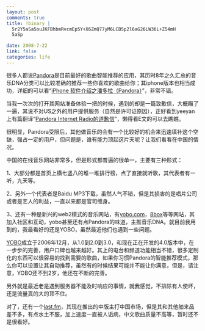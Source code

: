 ```yaml
--- 
layout: post
comments: true
title: !binary |
  5r2Y5aSa5ouJKFBhbmRvcmEp5Y+X6ZmQ77yM6LCB5p2l6aG26LW36L+Z54mH
  5aSp

date: 2008-7-22
link: false
categories: life
---
```

很多人都说<a href="http://www.pandora.com">Pandora</a>是目前最好的歌曲智能推荐的应用，其历时8年之久汇总的音乐DNA分类可以比较准确的推荐一些你喜欢的歌曲给你；其iphone版本也相当成功，详细的可以看“<a href="http://apple4.us/2008/07/iphone-pandora-1.html">iPhone 软件介绍之潘多拉（Pandora）</a>”，非常不错。

当我一次次的打开其网站准备体验一把的时候，遇到的却是一篇致歉信，大概瞄了一遍，其说不对US之外的用户提供服务（自然是许可证原因），正好看到yeeyan上有篇翻译“<a href="http://www.yeeyan.com/articles/view/20237/5060">Pandora Internet Radio的道歉信</a>”，懒得看E文的可以去瞧瞧。

很明显，Pandora受限后，其他做音乐的会有一个比较好的机会来迅速填补这个空缺，强占一定的用户，但问题是，谁有能力顶起这片天呢？让我们看看在中国的情况。

中国的在线音乐网站非常多，但是形式都普遍的很单一，主要有三种形式：

1、大部分都是首页上横七竖八的堆一堆排行榜，点了直接就听歌，其代表者有一听，九天等。

2、另外一个代表者是Baidu MP3下载，虽然人气不错，但是其损害的是唱片公司或者是艺人的利益，一直以来都是官司缠身。

3、还有一种是新兴的web2模式的音乐网站，有<a href="http://yobo.com">yobo.com</a>，<a href="http://8box.cn">8box</a>等等网站，其加入社区和互动，yobo甚至还有点Pandora的味道，主推音乐DNA。就目前我用到的，我最看好的还是YOBO，虽然最近他们也遇到一些问题。

<a href="http://yobo.com">YOBO</a>成立于2006年12月，从1.0到2.0到3.0，和现在正在开发的4.0版本中，在一步步的完善，用户口碑也越来越好。其上的电台和频道功能相当不错，很多定制化的东西可以很容易的找到需要的歌曲，如果你习惯Pandora的智能推荐模式，那么你可以设置让其自动推荐，虽然有的时候结果可能并不能让你满意，但是，请注意，YOBO还不到2岁，他还在不断的完善。

另外就是最近老是遇到服务器不能及时响应的事情，就我感觉，不排除有人使坏，还是流量真的大的顶不住。

对了，还有一个<a href="http://last.fm">last.fm</a>，其现在推出的中版主打中国市场，但是其和其他舶来品差不多，有点水土不服，加上速度一直被人诟病，中文歌曲质量不高等，暂时还不是很看好。
